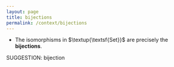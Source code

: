 ```yaml
---
layout: page
title: bijections
permalink: /context/bijections
---
```

-  The isomorphisms in $\textup{\textsf{Set}}$ are precisely the **bijections**.

SUGGESTION: bijection